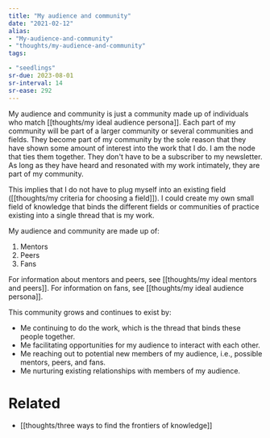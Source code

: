 ```yaml
---
title: "My audience and community"
date: "2021-02-12"
alias:
- "My-audience-and-community"
- "thoughts/my-audience-and-community"
tags:

- "seedlings"
sr-due: 2023-08-01
sr-interval: 14
sr-ease: 292
---
```


My audience and community is just a community made up of individuals who match [[thoughts/my ideal audience persona]]. Each part of my community will be part of a larger community or several communities and fields. They become part of my community by the sole reason that they have shown some amount of interest into the work that I do. I am the node that ties them together. They don't have to be a subscriber to my newsletter. As long as they have heard and resonated with my work intimately, they are part of my community.

This implies that I do not have to plug myself into an existing field ([[thoughts/my criteria for choosing a field]]). I could create my own small field of knowledge that binds the different fields or communities of practice existing into a single thread that is my work.

My audience and community are made up of:

1. Mentors
2. Peers
3. Fans

For information about mentors and peers, see [[thoughts/my ideal mentors and peers]]. For information on fans, see [[thoughts/my ideal audience persona]].

This community grows and continues to exist by:

- Me continuing to do the work, which is the thread that binds these people together.
- Me facilitating opportunities for my audience to interact with each other.
- Me reaching out to potential new members of my audience, i.e., possible mentors, peers, and fans.
- Me nurturing existing relationships with members of my audience.

# Related

- [[thoughts/three ways to find the frontiers of knowledge]]


